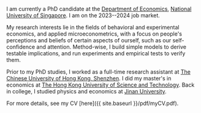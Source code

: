 I am currently a PhD candidate at the [Department of Economics](https://fass.nus.edu.sg/ecs/), [National University of Singapore](https://www.nus.edu.sg/).
I am on the 2023--2024 job market.

My research interests lie in the fields of behavioral and experimental economics, and applied microeconometrics, with a focus on people's perceptions and beliefs of certain aspects of ourself, such as our self-confidence and attention.
Method-wise, I build simple models to derive testable implications, and run experiments and empirical tests to verify them.

Prior to my PhD studies, I worked as a full-time research assistant at [The Chinese University of Hong Kong, Shenzhen](http://www.cuhk.edu.cn/en).
I did my master's in economics at [The Hong Kong University of Science and Technology](https://www.ust.hk/).
Back in college, I studied physics and economics at [Jinan University](https://www.jnu.edu.cn/).

For more details, see my CV [here]({{ site.baseurl }}/pdf/myCV.pdf).